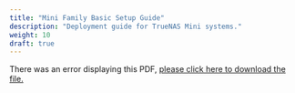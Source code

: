 ```yaml
---
title: "Mini Family Basic Setup Guide"
description: "Deployment guide for TrueNAS Mini systems."
weight: 10
draft: true
---
```


<object data="https://www.truenas.com/docs/files/MiniFamily3.41.pdf" type="application/pdf" width="95%" height="1000">
  There was an error displaying this PDF, <a href="https://www.truenas.com/docs/files/MiniFamily3.41.pdf">please click here to download the file.</a>
</object>
